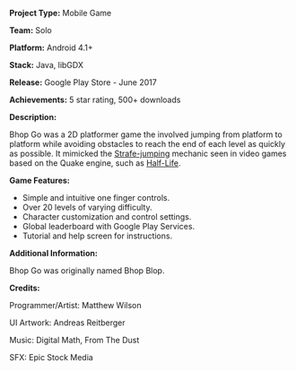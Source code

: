 **Project Type:** Mobile Game

**Team:** Solo

**Platform:** Android 4.1+

**Stack:** Java, libGDX

**Release:** Google Play Store - June 2017

**Achievements:** 5 star rating, 500+ downloads

**Description:**

Bhop Go was a 2D platformer game the involved jumping from platform to platform while avoiding obstacles to reach the end of each level as quickly as possible. It mimicked the [Strafe-jumping](https://en.wikipedia.org/wiki/Strafing_(video_games)#Strafe-jumping) mechanic seen in video games based on the Quake engine, such as [Half-Life](https://en.wikipedia.org/wiki/Half-Life_(video_game)). 

**Game Features:**
- Simple and intuitive one finger controls.
- Over 20 levels of varying difficulty.
- Character customization and control settings.
- Global leaderboard with Google Play Services.
- Tutorial and help screen for instructions.

**Additional Information:**

Bhop Go was originally named Bhop Blop.

**Credits:**

Programmer/Artist: Matthew Wilson

UI Artwork:  Andreas Reitberger

Music:  Digital Math, From The Dust

SFX:  Epic Stock Media